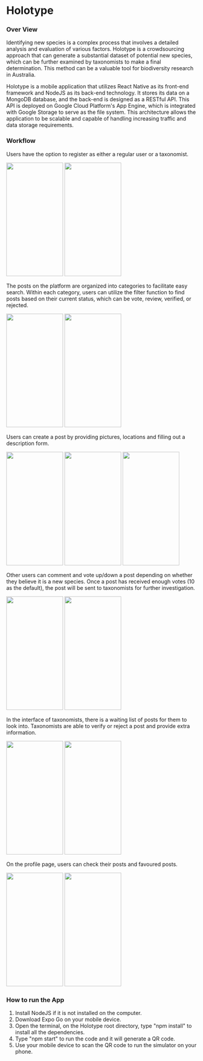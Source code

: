 # Holotype

<h3>Over View</h3>

<p>
Identifying new species is a complex process that involves a detailed analysis and evaluation of various factors. Holotype is a crowdsourcing approach that can generate a substantial dataset of potential new species, which can be further examined by taxonomists to make a final determination. This method can be a valuable tool for biodiversity research in Australia.

Holotype is a mobile application that utilizes React Native as its front-end framework and NodeJS as its back-end technology. It stores its data on a MongoDB database, and the back-end is designed as a RESTful API. This API is deployed on Google Cloud Platform's App Engine, which is integrated with Google Storage to serve as the file system. This architecture allows the application to be scalable and capable of handling increasing traffic and data storage requirements.
</p>

<h3>Workflow</h3>

<p>
Users have the option to register as either a regular user or a taxonomist.
</p>
<div>
<img src="https://user-images.githubusercontent.com/55920971/232280840-af6d1a46-0a2f-4cd4-953f-c25a2669cf65.png" width="150" height="300">
<img src="https://user-images.githubusercontent.com/55920971/232280845-ca12f16b-bda2-44df-aeea-e3e18f924984.png" width="150" height="300">
</div>

<p>
The posts on the platform are organized into categories to facilitate easy search. Within each category, users can utilize the filter function to find posts based on their current status, which can be vote, review, verified, or rejected.
</p>
<div>
<img src="https://user-images.githubusercontent.com/55920971/232281562-a860a698-0f2c-45a6-ace0-70e8cbb3bf55.jpeg" width="150" height="300">
<img src="https://user-images.githubusercontent.com/55920971/232281528-6fa7a35b-3566-4313-a9ab-bbd0a8fb8ad3.jpeg" width="150" height="300">
</div>

<p>
Users can create a post by providing pictures, locations and filling out a description form.
</p>
<div>
<img src="https://user-images.githubusercontent.com/55920971/232283037-7bb3aa5b-a750-4101-965e-fbb0646b8764.jpeg" width="150" height="300">
<img src="https://user-images.githubusercontent.com/55920971/232283106-d216b82d-148a-4d03-9cbe-f3411e9c8273.jpeg" width="150" height="300">
<img src="https://user-images.githubusercontent.com/55920971/232283200-20dbac70-39c5-48da-9719-6964e66e9ec3.jpeg" width="150" height="300">
</div>

<p>
Other users can comment and vote up/down a post depending on whether they believe it is a new species. Once a post has received enough votes (10 as the default), the post will be sent to taxonomists for further investigation.
</p>
<div>
<img src="https://user-images.githubusercontent.com/55920971/232283426-261138a8-b1d0-4a9b-9a9a-1515b84f9c35.png" width="150" height="300">
<img src="https://user-images.githubusercontent.com/55920971/232283596-45e280bc-db8b-4d40-8fad-8fcdf1fd8e0a.png" width="150" height="300">
</div>

<p>
In the interface of taxonomists, there is a waiting list of posts for them to look into. Taxonomists are able to verify or reject a post and provide extra information.
</p>
<div>
<img src="https://user-images.githubusercontent.com/55920971/232283577-f4c02036-099a-4ffa-8d23-dc2bbb028eb5.jpeg" width="150" height="300">
<img src="https://user-images.githubusercontent.com/55920971/232283589-7dad8e3e-fa46-4937-9833-70e005cc00ed.jpeg" width="150" height="300">
</div>

<p>
On the profile page, users can check their posts and favoured posts.
</p>
<div>
<img src="https://user-images.githubusercontent.com/55920971/232283965-ea88599b-d180-455b-9b4f-1260c9ec5a4e.jpeg" width="150" height="300">
<img src="https://user-images.githubusercontent.com/55920971/232283967-ee09fccc-8c4d-4891-b5ad-931af4062547.jpeg" width="150" height="300">
</div>

<h3>How to run the App</h3>
<ol>
<li>Install NodeJS if it is not installed on the computer.</li>
<li> Download Expo Go on your mobile device.</li>
<li> Open the terminal, on the Holotype root directory, type "npm install" to install all the dependencies.</li>
<li> Type "npm start" to run the code and it will generate a QR code.</li>
<li> Use your mobile device to scan the QR code to run the simulator on your phone.</li>
</ol>
